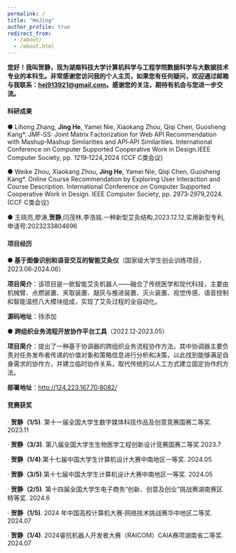 ```yaml
---
permalink: /
title: "HeJing"
author_profile: true
redirect_from: 
  - /about/
  - /about.html
---
```


​    **您好！我叫贺静，现为湖南科技大学计算机科学与工程学院数据科学与大数据技术专业的本科生。非常感谢您访问我的个人主页，如果您有任何疑问，欢迎通过邮箱与我联系：hej913921@gmail.com。感谢您的关注，期待有机会与您进一步交流。**



#### 科研成果

● Lihong Zhang, **Jing He**, Yamei Nie, Xiaokang Zhou, Qiqi Chen, Guosheng Kang*. JMF‑SS: Joint Matrix Factorization for Web API Recommendation with Mashup‑Mashup Similarities and API‑API Similarities. International Conference on Computer Supported Cooperative Work in Design.IEEE Computer Society, pp. 1219‑1224,2024 (CCF C类会议)

● Weike Zhou, Xiaokang Zhou, **Jing He**, Yamei Nie, Qiqi Chen, Guosheng Kang*. Online Course Recommendation by Exploring User Interaction and Course Description. International Conference on Computer Supported Cooperative Work in Design. IEEE Computer Society, pp. 2973‑2979,2024.(CCF C类会议)

● 王晓亮,廖涛,**贺静**,闫茂林,李浩铭.一种新型艾灸结构,2023.12.12,实用新型专利,申请号:2023233804696



#### 项目经历

**● 基于图像识别和语音交互的智能艾灸仪**（国家级大学生创业训练项目， 2023.06‑2024.06）

**项目简介**：该项目是一款智能艾灸机器人——融合了传统医学和现代科技，主要由机械臂、点燃装置、夹取装置、敲灰与推进装置、灭火装置、视觉传感、语音控制和智能温控八大模块组成，实现了艾灸过程的全自动化。

**源码地址**：待添加

● **跨组织业务流程开放协作平台工具**（2022.12‑2023.05）

**项目简介**：提出了一种基于协调器的跨组织业务流程协作方法，其中协调器主要负责对任务发布者传递的价值对象和策略信息进行分析和决策，以此找到能够满足自身需求的协作方，并建立临时协作关系，取代传统的以人工方式建立固定协作的方法。

**部署地址**：http://124.223.167.70:8082/



#### 竞赛获奖

‧ **贺静（1/5)**. 第十一届全国大学生数字媒体科技作品及创意竞赛国赛二等奖. 2023.11

‧ **贺静（3/3)**. 第八届全国大学生生物医学工程创新设计竞赛国赛二等奖.2023.7

‧ **贺静（1/4)**.第十七届中国大学生计算机设计大赛中南地区一等奖. 2024.05

‧ **贺静（3/5)**.第十七届中国大学生计算机设计大赛中南地区一等奖. 2024.05

‧ **贺静（2/5)**. 第十四届全国大学生电子商务“创新、创意及创业”挑战赛湖南赛区特等奖. 2024.6

‧ **贺静（1/5)**. 2024 年中国高校计算机大赛‑网络技术挑战赛华中地区二等奖. 2024.07

‧ **贺静（1/4)**. 2024睿抗机器人开发者大赛（RAICOM）CAIA赛项湖南省二等奖. 2024.07

